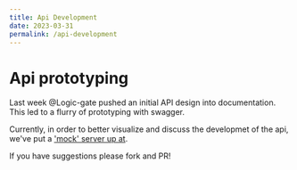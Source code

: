 ```yaml
---
title: Api Development
date: 2023-03-31
permalink: /api-development
---
```


# Api prototyping

Last week @Logic-gate pushed an initial API design into documentation. This led to a flurry of prototyping with swagger. 

Currently, in order to better visualize and discuss the developmet of the api, we've put a ['mock' server up at](https://api.keypeer.org/ui).

If you have suggestions please fork and PR! 
